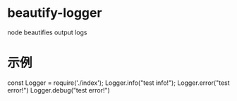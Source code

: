 # beautify-logger
node beautifies output logs
# 示例
const Logger = require('./index');
Logger.info("test info!");
Logger.error("test error!")
Logger.debug("test error!")